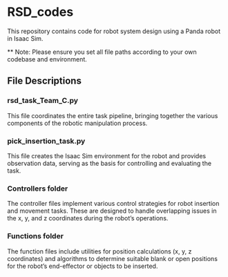# RSD_codes

This repository contains code for robot system design using a Panda robot in Isaac Sim.

** Note: Please ensure you set all file paths according to your own codebase and environment.

## File Descriptions

### rsd_task_Team_C.py
This file coordinates the entire task pipeline, bringing together the various components of the robotic manipulation process.

### pick_insertion_task.py
This file creates the Isaac Sim environment for the robot and provides observation data, serving as the basis for controlling and evaluating the task.

### Controllers folder

The controller files implement various control strategies for robot insertion and movement tasks. These are designed to handle overlapping issues in the x, y, and z coordinates during the robot’s operations.

### Functions folder

The function files include utilities for position calculations (x, y, z coordinates) and algorithms to determine suitable blank or open positions for the robot’s end-effector or objects to be inserted.